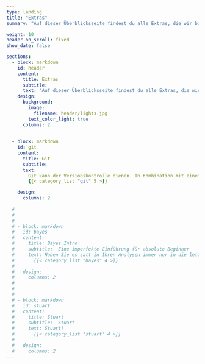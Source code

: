 ```yaml
---
type: landing
title: "Extras"
summary: "Auf dieser Überblicksseite findest du alle Extras, die wir bisher erstellt haben. Diese betreffen nicht nur die direkte Arbeit mit R, sondern erleichtern auch das generelle Coding und die Kollaboration."

weight: 10
header.on_scroll: fixed
show_date: false

sections:
  - block: markdown
    id: header
    content:
      title: Extras
      subtitle: 
      text: "Auf dieser Überblicksseite findest du alle Extras, die wir bisher erstellt haben. Diese betreffen nicht nur die direkte Arbeit mit R, sondern erleichtern auch das generelle Coding und die Kollaboration."
    design:
      background:
        image:
          filename: header/lights.jpg
        text_color_light: true
      columns: 2
      
      
  - block: markdown
    id: git
    content:
      title: Git
      subtitle:  
      text: 
        Git kann der Versionskontrolle dienen. In Kombination mit einem Cloud-Service wie beispielsweise GitHub kann die Kollaboration an Coding-Projekten vereinfacht werden. Für erhöhte Anwendungsfreundlichkeit wurde bspw. SmartGit entwickelt. In den nächsten Wochen werden hier verschiedene Einführungen in diese Programme veröffentlicht.
        {{< category_list "git" 5 >}}

    design:
      columns: 2
      
  #           
  #  
  #     
  # - block: markdown
  #   id: bayes
  #   content:
  #     title: Bayes Intro
  #     subtitle:  Eine imperfekte Einführung für absolute Beginner
  #     text: Haben Sie es satt in Ihren Analysen immer nur in die letzte Spalte (auf den p-Wert) zu gucken und wollen endlich erfahren, wie Sie auch dann Ergebnisse Ihrer Untersuchung interpretieren können, wenn absolut nichts raus kommt oder die Stichprobe viel zu klein ist? Für genau solche Fälle bieten wir hier eine kurze Einführung in Bayesianische Statistik. Auch diejenigen, die daran interessiert sind, auch in ihren Auswertung tatsächlich kumulativen Erkenntnisfortschritt zu praktizieren oder klassisches Nullhypothesen-Testen aus ethischen Gründen ablehnen, sind herzlich willkommen!
  #       {{< category_list "bayes" 4 >}}
  # 
  #   design:
  #     columns: 2
  # 
  # 
  # 
  # - block: markdown
  #   id: stuart
  #   content:
  #     title: Stuart
  #     subtitle:  Stuart
  #     text: Stuart!
  #       {{< category_list "stuart" 4 >}}
  # 
  #   design:
  #     columns: 2
---
```



